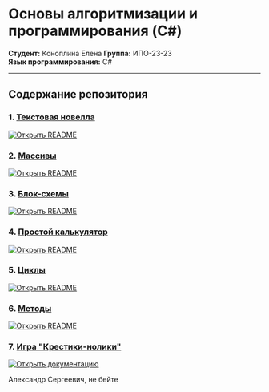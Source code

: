 # Основы алгоритмизации и программирования (C#)

**Студент:** Коноплина Елена 
**Группа:** ИПО-23-23  
**Язык программирования:** C#   

---

##  Содержание репозитория
### 1. [Текстовая новелла](Novel/console_novel.cs/README.md)
[![Открыть README](https://img.shields.io/badge/Документация-Новеллчк-red)](https://github.com/lkaboba27/-/tree/Novel)

### 2. [Массивы](arrays_files.cs/README.md)
[![Открыть README](https://img.shields.io/badge/Документация-Массивчики-orange)](https://github.com/lkaboba27/-/tree/arrays)

### 3. [Блок-схемы](block_file.txt/README.md)
[![Открыть README](https://img.shields.io/badge/Документация-Блочки--схемы-yellow)](https://github.com/lkaboba27/-/tree/block)

### 4. [Простой калькулятор](colk_file.cs/README.md)
[![Открыть README](https://img.shields.io/badge/Документация-Калькулятор-green)](https://github.com/FallCracka/chalenge/tree/main/calculat-main)

### 5. [Циклы](cycles_files.cs/README.md)
[![Открыть README](https://img.shields.io/badge/Документация-Циклички-blue)](https://github.com/lkaboba27/-/tree/cycles)

### 6. [Методы](methods_files.cs/README.md)
[![Открыть README](https://img.shields.io/badge/Документация-Циклички-purple)](https://github.com/lkaboba27/-/tree/methods)

### 7. [Игра "Крестики-нолики"](крестики%20нолики/README.md)
[![Открыть документацию](https://img.shields.io/badge/_Документация-Крестик_нолик_-white)](https://github.com/lkaboba27/-/tree/ticc_tac_toe)



Александр Сергеевич, не бейте 
